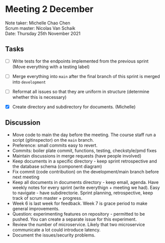 # Meeting 2 December

Note taker: Michelle Chao Chen\
Scrum master: Nicolas Van Schaik\
Date: Thursday 25th November 2021

## Tasks

- [ ] Write tests for the endpoints implemented from the previous sprint (Move everything with a testing label) 
- [ ] Merge everything into `main` after the final branch of this sprint is merged into `development`
- [ ] Reformat all issues so that they are uniform in structure (determine whether this is necessary)
- [x] Create directory and subdirectory for documents. (Michelle)


## Discussion

* Move code to main the day before the meeting. The course staff run a script (gitinspector) on the `main` branch. 
* Preference: small commits easy to revert. 
* Commits: boiler plate commit, functions, testing, checkstyle/pmd fixes
* Maintain discussions in merge requests (have people involved)
* Keep documents in a specific directory - keep sprint retrospective and the database schema (component diagram)
* Fix commit (code contribution) on the development/main branch before next meeting
* Keep all documents in documents directory - keep email, agenda. Have weekly notes for every sprint (write everythign + meeting we had). Easy to navigate - have subdirectorie. Sprint planning, retrospective, keep track of scrum master + progress. 
* Week 6 is last week for feedback. Week 7 is grace period to make general improvements. 
* Question: experimenting features on repository - permitted to be pushed. You can create a separate issue for this experiment. 
* Review the number of microservice. Likely that two microservice communicate a lot could introduce latency. 
* Document the issues/security problems. 